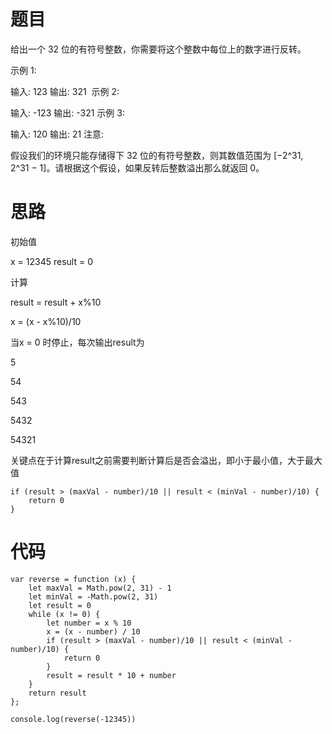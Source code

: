 # 题目

给出一个 32 位的有符号整数，你需要将这个整数中每位上的数字进行反转。

示例 1:

输入: 123
输出: 321
 示例 2:

输入: -123
输出: -321
示例 3:

输入: 120
输出: 21
注意:

假设我们的环境只能存储得下 32 位的有符号整数，则其数值范围为 [−2^31,  2^31 − 1]。请根据这个假设，如果反转后整数溢出那么就返回 0。

# 思路
初始值

x = 12345
result = 0

计算

result = result + x%10 

x = (x - x%10)/10  

当x = 0 时停止，每次输出result为

5

54

543

5432

54321

关键点在于计算result之前需要判断计算后是否会溢出，即小于最小值，大于最大值

```
if (result > (maxVal - number)/10 || result < (minVal - number)/10) {
    return 0
}
```

# 代码

```
var reverse = function (x) {
    let maxVal = Math.pow(2, 31) - 1
    let minVal = -Math.pow(2, 31)
    let result = 0
    while (x != 0) {
        let number = x % 10
        x = (x - number) / 10
        if (result > (maxVal - number)/10 || result < (minVal - number)/10) {
            return 0
        }
        result = result * 10 + number
    }
    return result
};

console.log(reverse(-12345))
```



